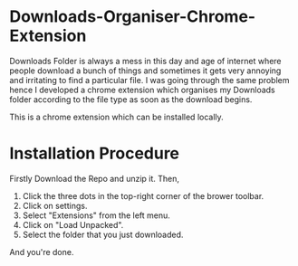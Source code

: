 # Downloads-Organiser-Chrome-Extension

Downloads Folder is always a mess in this day and age of internet where people download a bunch of things and sometimes it gets very annoying and irritating to find a particular file. I was going through the same problem hence I developed a chrome extension which organises my Downloads folder according to the file type as soon as the download begins.

This is a chrome extension which can be installed locally.
# Installation Procedure 
Firstly Download the Repo and unzip it. Then,

1. Click the three dots in the top-right corner of the brower toolbar.
2. Click on settings.
3. Select "Extensions" from the left menu.
4. Click on "Load Unpacked".
5. Select the folder that you just downloaded.

And you're done.
